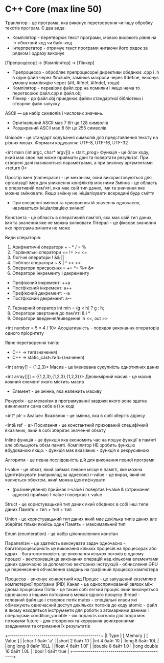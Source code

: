 # C++ Core (max line 50)
Tранлятор - це програма, яка виконує перетворення
    чи іншу обробку текстів програм. Є два вида:
- Компілятор - перетворює текст програми, мовою
    високого рівня на -> обєктний код чи байт-код
- Інтерпретатор - отримує текст програми читаючи
    його рядок за рядком і одразу виконує

[Препроцесор] -> [Компілятор] -> [Лінкер]
- Препроцесор - обробляє препроцесорні директиви
    обєднює .cpp і .h в один файл через #include,
    замінює макроси через #define, виконує умовну
    компіляцію через (#if, #ifdef, #ifndef, тощо)
- Компілятор - перевіряє файл.cpp на помилки і
    якщо нема то перетворює файл.cpp в файл.obj
- Лінкер - до файл.obj приєднює файли стандартної
    бібліотеки і створює файл запуску

ASCII — це набір символів і числових значень.
- Оригінальний ASCII має 7 біт це 128 символів
- Розширений ASCII має 8 біт це 255 символів

Unicode - це стандарт кодування символів для
    представлення тексту на різних мовах.
    Формати кодування: UTF-8, UTF-16, UTF-32


<int main (int argc, char* argv[]) = start_prog>
Функція - це блок коду, який має своє імя може
    приймати дані та повертати результат. При
    створені дані називаються параметрами, а при
    виклику аргументами
    <return 0>

<using namespace std>
Простір імен (namespace) - це механізм, який
    використовуються для організації імен для
    уникнення конфліктів між ними

<string text = "Hello world!">
Змінна - це область в оперативній пам'яті, яка
    має свій тип даних, імя та значення яке можна
    змінювати. Якщо змінну не ініціалізувати
    всередині буде сміття

* При олошенні змінної та присвоєння їй значення
    одночасно, називається ініціалізацією змінної

<const int number = 15>
Константа - це область в оперативній пам'яті, яка
    має свій тип даних, імя та значення яке не
    можна змінювати

<char symbol = 'a'>
Літерал - це фіксове значення яке програма
    змінити не може


Види операторів:
1. Арифметичні оператори + - * / = %
2. Порівняльні оператори == != >= <=
3. Логічні оператори     ! && ||
4. Побітові оператори    ~ & | ^ << >>
5. Оператори присвоєння = += *= %= &=
6. Оператори інкременту і декременту
- Префіксний інкремент: ++a
- Постфіксний інкремент: a++
- Префіксний декремент: --a
- Постфіксний декремент: a--
7. Тернарний оператор int min = (g < h) ? g : h;
8. Оператори звертання до пам'яті & і *
9. Оператори введення/виведення in <<, out >>

<int number = 5 * 4 / 10>
Асоціативність - порядок виконання операторів
    одного пріоритету

Явне перетворення типів:
- C++ -> тип(значення)
- С++ -> static_cast<тип>(значення)

<int array[] = {1,2,3}>
Масив - це іменована сукупність однотипних даних

<int array[][] = {{1,2,3},{1,2,3},{1,2,3}}>
Двовимірний масив - це масив кожний елемент якого
    містить масив

* Елемент - це знінна, яка належить масиву

Рекурсія - це механізм в програмуванні
    завдяки якого вона здатна викиликати
    сама себе в її ж коді










<int* ptr = &value>
Вказівник - це змінна, яка в собі збергіє адресу

<int& ref = a>
Посилання - це константний прихований специфічний
    вказівник, який в собі зберігає значення обєкту


Inline функція - це функція яка
    економить час на пошук функції в 
    памяті але збільшують обєм памяті. 
    Компілятор НЕ зробить функцію 
    вбудованою якщо:
    - функція має вказівник
    - функція є рекрусивною

Алгоритм - це певна послідовність дій
    для виконання певної програми

l-value - це обєкт, який займає певане 
    місце в памяті, яке можна 
    ідентифікувати (наприклад за адресою)
r-value - це вираз, який не являється 
    обєктом, який можна ідентифікувати
* (розіменування) приймає r-value і 
    повертає l-value
& (отримання адреси) приймає l-value і 
    повертає r-value

Struct - це користувацький тип даних який
    обєднює в собі інші типи даних
    Память = тип + тип + тип

Union - це користувацький тип даних який
    має декілька типів даних але зберігає
    тільки якийсь один
    Память = максимальний тип

Enum (enumeration) - це набір 
    цілочисленних констан

Паралелізм - це здатність виконувати 
    задач одночасно
    - багатопроцесорність це виконання
        кількох процесів на процесорах
        або ядрах
    - багатопотоковість це виконання
        кількох потоків в одному процесі
    - векторизація це виконання операцій
        над кількома елементами даних 
        одночасно за допомогою векторних
        інструкцій
    - обчислення GPU це перенесення 
        обчислення завдань на графічний 
        процесор компютера

Процесор - виконує конкретний код
Процес - це запущений екземпляр 
    компютерної програми (PID)
Канал - це односпрямований звязок між 
    двома процесами
Потік - це такий собі легкий процес
    який виконується одночасно з іншими
    потоками в межах одного процесу
thread - головний файл що і створює потік
mutex - спеціальні класи які обмежують 
    одночасний доступ декількох потоків 
    до коду
atomic - файл в якому находяться 
    інструменти для роботи з атомарними
    даними і операціями
condition_variable - які подають сигнали
    для подій між потоками
future - для створення та керування 
    асинхронними завданнями та отримання
    їх результатів




+-----------------------------------------------+
|[ Type ]       [ Memory ]      [ Value ]       |
|char           1 байт          'a'             |
|short          2 байт          10              |
|int            4 байт          10              |
|long           8 байт          10L             |
|long long      8 байт          10LL            |
|float          4 байт          1.0F            |
|double         8 байт          1.0             |
|long double    16 байт         1.0L            |
|bool           1 байт          true            |
+-----------------------------------------------+